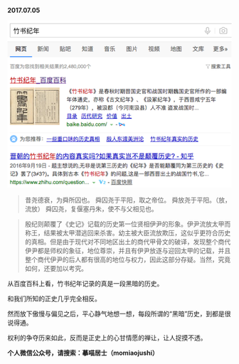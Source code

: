 
          
            
**2017.07.05**



![](img/51001-42b9d8259e9b91b9.png)



>昔尧德衰，为舜所囚也。
舜囚尧于平阳，取之帝位。
舜放尧于平阳。（放，流放）
舜囚尧，复偃塞丹朱，使不与父相见也。


>殷纪则颠覆了《史记》记载的历史第一位贤相伊尹的形象。伊尹流放太甲而称王，结果被太甲潜逃回来杀害。幼主被大臣流放欺压，这似乎更符合历史的真相。但是由于现代对不同地区出土的商代甲骨文的破译，发现整个商代伊尹都是师权的象征，地位尊崇，并且有伊尹放逐与迎回太甲的记载，并且整个商代伊尹的后人都有很高的地位与权力，因此这部分存疑。当然，究竟如何，还要加以考究。



从百度百科上看，竹书纪年记录的真是一段黑暗的历史。

和我们所知的正史几乎完全相反。

然而放下傲慢与偏见之后，平心静气地想一想，每段所谓的“黑暗”历史，到都是很说得通。

权利的争夺历来如此，反而是正史上的心甘情愿的禅让，让人捉摸不透。


**个人微信公众号，请搜索：摹喵居士（momiaojushi）**

          
        